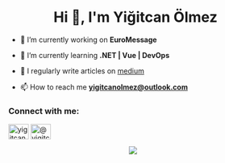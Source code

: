 <h1 align="center">Hi 👋, I'm Yiğitcan Ölmez</h1>

- 🔭 I’m currently working on **EuroMessage**

- 🌱 I’m currently learning **.NET | Vue | DevOps**

- 📝 I regularly write articles on [medium](https://medium.com/@yigitcanolmez)

- 📫 How to reach me **yigitcanolmez@outlook.com**

<h3 align="left">Connect with me:</h3>
<p align="left">
<a href="https://linkedin.com/in/yigitcanolmez" target="blank"><img align="center" src="https://raw.githubusercontent.com/rahuldkjain/github-profile-readme-generator/master/src/images/icons/Social/linked-in-alt.svg" alt="yigitcanolmez" height="30" width="40" /></a>
<a href="https://medium.com/@yigitcanolmez" target="blank"><img align="center" src="https://raw.githubusercontent.com/rahuldkjain/github-profile-readme-generator/master/src/images/icons/Social/medium.svg" alt="@yigitcanolmez" height="30" width="40" /></a>
</p>


<div align="center" style="text-align: center; margin: 0 auto; text-shadow: 0px 0px 10px rgba(255,255,255,0.5);">
  <a href="https://open.spotify.com/playlist/6pXwoU4OtcIacLwm4Gwc8H?si=8ac22837c01f4512&nd=1&dlsi=f1b08d6746f74724" target="_blank" style="display: flex; justify-content: center; align-items: center;">
    <img src="https://i.scdn.co/image/ab67706c0000da84fe51e943c73b08e66c697592" style="margin-right: 10px;">
  </a>
</div>

